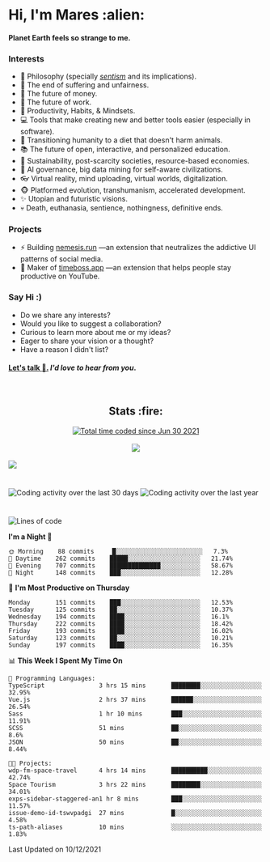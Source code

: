 <h1>Hi, I'm Mares :alien:</h1>

#### Planet Earth feels so strange to me.

### **Interests**

- 🌊 Philosophy (specially [_sentism_][sentismmedium] and its implications).
- 🎯 The end of suffering and unfairness.
- 💸 The future of money.
- 💼 The future of work.
- 🧠 Productivity, Habits, & Mindsets.
- 💻 Tools that make creating new and better tools easier (especially in software).
- 🥗 Transitioning humanity to a diet that doesn't harm animals.
- 📚 The future of open, interactive, and personalized education.
- 🌱 Sustainability, post-scarcity societies, resource-based economies.
- 🤖 AI governance, big data mining for self-aware civilizations.
- 👓 Virtual reality, mind uploading, virtual worlds, digitalization.
- 🐵 Platformed evolution, transhumanism, accelerated development.
- ✨ Utopian and futuristic visions.
- 💀 Death, euthanasia, sentience, nothingness, definitive ends.


### **Projects**

- ⚡ Building [nemesis.run](https://nemesis.run) —an extension that neutralizes the addictive UI patterns of social media.
- 💎 Maker of [timeboss.app](https://timeboss.app) —an extension that helps people stay productive on YouTube.


### **Say Hi :)**

- Do we share any interests?
- Would you like to suggest a collaboration?
- Curious to learn more about me or my ideas?
- Eager to share your vision or a thought?
- Have a reason I didn't list?

#### [Let's talk :wave:.](mailto:mareszhar@gmail.com) _I'd love to hear from you_.

[sentismmedium]: https://medium.com/@mareszhar/born-a-prisoner-a-reflection-about-life-its-struggles-and-a-plan-to-escape-d8566ce9b026

<br>

<h2 align="center">Stats :fire:</h2>

<div align="center">
  <a href="https://wakatime.com/@cfdc0e0d-4860-4b62-9ff0-cb659185525e">
    <img src="https://wakatime.com/badge/user/cfdc0e0d-4860-4b62-9ff0-cb659185525e.svg" alt="Total time coded since Jun 30 2021" />
  </a>
</div>

<br>

<div align="center">
  <img src="https://github-readme-streak-stats.herokuapp.com?user=mareszhar&theme=black-ice&hide_border=true&stroke=FFFFFF15&ring=DF8FFE&fire=DF8FFE&currStreakLabel=DF8FFE&background=1A232A&currStreakNum=86FFAB&dates=B1AAB3FF">
</div>

<!-- Add or remove this: &dates=B1AAB3FF at the end of the streak stats URL if they get bugged and aren't updating -->

<br>

<img src="https://activity-graph.herokuapp.com/graph?username=mareszhar&theme=nord&bg_color=00000000&color=979797&line=DF8FFE&point=00000000&area=true&hide_border=true">

<br>

<h1></h1>

<img src="https://wakatime.com/share/@mares/5df0ff02-9c79-41b4-b540-51dc9c65a57b.svg" alt="Coding activity over the last 30 days" />
<img src="https://wakatime.com/share/@mares/ea89ba71-f374-40af-930c-e0655909fe37.svg" alt="Coding activity over the last year" />

<h1></h1>

<!--START_SECTION:waka-->
![Lines of code](https://img.shields.io/badge/From%20Hello%20World%20I%27ve%20Written-116%20Thousand%20lines%20of%20code-blue)

**I'm a Night 🦉** 

```text
🌞 Morning    88 commits     █░░░░░░░░░░░░░░░░░░░░░░░░   7.3% 
🌆 Daytime    262 commits    █████░░░░░░░░░░░░░░░░░░░░   21.74% 
🌃 Evening    707 commits    ██████████████░░░░░░░░░░░   58.67% 
🌙 Night      148 commits    ███░░░░░░░░░░░░░░░░░░░░░░   12.28%

```
📅 **I'm Most Productive on Thursday** 

```text
Monday       151 commits    ███░░░░░░░░░░░░░░░░░░░░░░   12.53% 
Tuesday      125 commits    ██░░░░░░░░░░░░░░░░░░░░░░░   10.37% 
Wednesday    194 commits    ████░░░░░░░░░░░░░░░░░░░░░   16.1% 
Thursday     222 commits    ████░░░░░░░░░░░░░░░░░░░░░   18.42% 
Friday       193 commits    ████░░░░░░░░░░░░░░░░░░░░░   16.02% 
Saturday     123 commits    ██░░░░░░░░░░░░░░░░░░░░░░░   10.21% 
Sunday       197 commits    ████░░░░░░░░░░░░░░░░░░░░░   16.35%

```


📊 **This Week I Spent My Time On** 

```text
💬 Programming Languages: 
TypeScript               3 hrs 15 mins       ████████░░░░░░░░░░░░░░░░░   32.95% 
Vue.js                   2 hrs 37 mins       ██████░░░░░░░░░░░░░░░░░░░   26.54% 
Sass                     1 hr 10 mins        ███░░░░░░░░░░░░░░░░░░░░░░   11.91% 
SCSS                     51 mins             ██░░░░░░░░░░░░░░░░░░░░░░░   8.6% 
JSON                     50 mins             ██░░░░░░░░░░░░░░░░░░░░░░░   8.44%

🐱‍💻 Projects: 
wdp-fm-space-travel      4 hrs 14 mins       ██████████░░░░░░░░░░░░░░░   42.74% 
Space Tourism            3 hrs 22 mins       ████████░░░░░░░░░░░░░░░░░   34.01% 
exps-sidebar-staggered-an1 hr 8 mins         ███░░░░░░░░░░░░░░░░░░░░░░   11.57% 
issue-demo-id-tswvpadgi  27 mins             █░░░░░░░░░░░░░░░░░░░░░░░░   4.58% 
ts-path-aliases          10 mins             ░░░░░░░░░░░░░░░░░░░░░░░░░   1.83%

```


 Last Updated on 10/12/2021
<!--END_SECTION:waka-->
